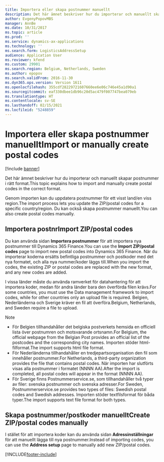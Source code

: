 ```yaml
---
title: Importera eller skapa postnummer manuellt
description: Det här ämnet beskriver hur du importerar och manuellt skapar postnummer i rätt format.
author: EvgenyPopovMBS
manager: AnnBe
ms.date: 10/31/2017
ms.topic: article
ms.prod: ''
ms.service: dynamics-ax-applications
ms.technology: ''
ms.search.form: LogisticsAddressSetup
audience: Application User
ms.reviewer: kfend
ms.custom: 29901
ms.search.region: Belgium, Netherlands, Sweden
ms.author: epopov
ms.search.validFrom: 2016-11-30
ms.dyn365.ops.version: Version 1611
ms.openlocfilehash: 355cdf28229721607660ee6e06c746e45a1d90a1
ms.sourcegitcommit: eaf330dbee1db96c20d5ac479f007747bea079eb
ms.translationtype: HT
ms.contentlocale: sv-SE
ms.lasthandoff: 02/15/2021
ms.locfileid: "5248859"
---
```

# <a name="import-or-manually-create-postal-codes"></a><span data-ttu-id="6ec03-103">Importera eller skapa postnummer manuellt</span><span class="sxs-lookup"><span data-stu-id="6ec03-103">Import or manually create postal codes</span></span>

[!include [banner](../includes/banner.md)]

<span data-ttu-id="6ec03-104">Det här ämnet beskriver hur du importerar och manuellt skapar postnummer i rätt format.</span><span class="sxs-lookup"><span data-stu-id="6ec03-104">This topic explains how to import and manually create postal codes in the correct format.</span></span> 

<span data-ttu-id="6ec03-105">Genom importen kan du uppdatera postnummer för ett visst land/en viss region.</span><span class="sxs-lookup"><span data-stu-id="6ec03-105">The import process lets you update the ZIP/postal codes for a specific country/region.</span></span> <span data-ttu-id="6ec03-106">Du kan också skapa postnummer manuellt.</span><span class="sxs-lookup"><span data-stu-id="6ec03-106">You can also create postal codes manually.</span></span>

## <a name="import-zippostal-codes"></a><span data-ttu-id="6ec03-107">Importera postnr</span><span class="sxs-lookup"><span data-stu-id="6ec03-107">Import ZIP/postal codes</span></span>
<span data-ttu-id="6ec03-108">Du kan använda sidan **Importera postnummer** för att importera nya postnummer till Dynamics 365 Finance.</span><span class="sxs-lookup"><span data-stu-id="6ec03-108">You can use the **Import ZIP/postal codes** page to import new postal codes into Dynamics 365 Finance.</span></span> <span data-ttu-id="6ec03-109">När du importerar koderna ersätts befintliga postnummer och postkoder med det nya formatet, och alla nya nummer/koder läggs till.</span><span class="sxs-lookup"><span data-stu-id="6ec03-109">When you import the codes, the existing ZIP or postal codes are replaced with the new format, and any new codes are added.</span></span>

<span data-ttu-id="6ec03-110">I vissa länder måste du använda ramverket för datahantering för att importera koder, medan för andra länder bara den överförda filen krävs.</span><span class="sxs-lookup"><span data-stu-id="6ec03-110">For some countries, you must use the Data management framework to import codes, while for other countries only an upload file is required.</span></span> <span data-ttu-id="6ec03-111">Belgien, Nederländerna och Sverige kräver en fil att överföra.</span><span class="sxs-lookup"><span data-stu-id="6ec03-111">Belgium, Netherlands, and Sweden require a file to upload.</span></span>

> [!NOTE]
> -   <span data-ttu-id="6ec03-112">För Belgien tillhandahåller det belgiska postverkets hemsida en officiell lista över postnumren och motsvarande ortsnamn.</span><span class="sxs-lookup"><span data-stu-id="6ec03-112">For Belgium, the official webpage from the Belgian Post provides an official list of the postcodes and the corresponding city names.</span></span> <span data-ttu-id="6ec03-113">Importen stöder html-filformat.</span><span class="sxs-lookup"><span data-stu-id="6ec03-113">The import supports html file format.</span></span>
> -   <span data-ttu-id="6ec03-114">För Nederländerna tillhandahåller en tredjepartsorganisation den fil som innehåller postnummer.</span><span class="sxs-lookup"><span data-stu-id="6ec03-114">For Netherlands, a third-party organization provides the file that contains postal codes.</span></span> <span data-ttu-id="6ec03-115">När importen har slutförts visas alla postnummer i formatet (NNNN AA).</span><span class="sxs-lookup"><span data-stu-id="6ec03-115">After the import is completed, all postal codes will appear in the format (NNNN AA).</span></span>
> -   <span data-ttu-id="6ec03-116">För Sverige finns Postnummerservice.se, som tillhandahåller två typer av filer: svenska postnummer och svenska adresser.</span><span class="sxs-lookup"><span data-stu-id="6ec03-116">For Sweden, Postnummerservice.se provides two types of files: Swedish postal codes and Swedish addresses.</span></span> <span data-ttu-id="6ec03-117">Importen stöder textfilsformat för båda typer.</span><span class="sxs-lookup"><span data-stu-id="6ec03-117">The import supports text file format for both types.</span></span>


## <a name="create-zippostal-codes-manually"></a><span data-ttu-id="6ec03-118">Skapa postnummer/postkoder manuellt</span><span class="sxs-lookup"><span data-stu-id="6ec03-118">Create ZIP/postal codes manually</span></span>
<span data-ttu-id="6ec03-119">I stället för att importera koder kan du använda sidan **Adressinställningar** för att manuellt lägga till nya postnummer.</span><span class="sxs-lookup"><span data-stu-id="6ec03-119">Instead of importing codes, you can use the **Address setup** page to manually add new ZIP/postal codes.</span></span>




[!INCLUDE[footer-include](../../includes/footer-banner.md)]